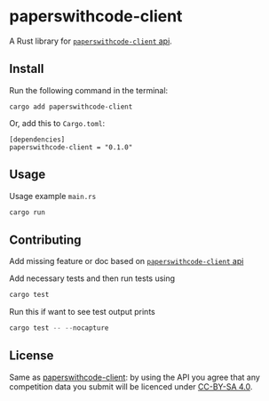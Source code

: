 # paperswithcode-client

A Rust library for [`paperswithcode-client` api](https://paperswithcode.com/api/v1/docs/).

## Install

Run the following command in the terminal:

```shell
cargo add paperswithcode-client
```

Or, add this to `Cargo.toml`:

```shell
[dependencies]
paperswithcode-client = "0.1.0"
```

## Usage
Usage example `main.rs` 

```rust
cargo run
```

## Contributing

Add missing feature or doc based on [`paperswithcode-client` api](https://paperswithcode.com/api/v1/docs/)

Add necessary tests and then run tests using
```rust
cargo test
```

Run this if want to see test output prints 
```rust
cargo test -- --nocapture
```

## License 
Same as [paperswithcode-client](https://github.com/paperswithcode/paperswithcode-client): by using the API you agree that any competition data you submit will be licenced under [CC-BY-SA 4.0](https://creativecommons.org/licenses/by-sa/4.0/).

